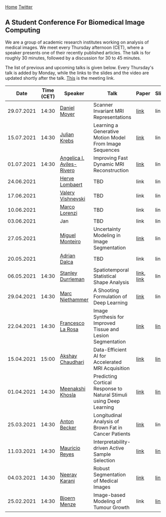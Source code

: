 <br/>

[Home](https://bmic-student-conference.github.io/)  [Twitter](https://twitter.com/bmicstudentconf)

## A Student Conference For Biomedical Image Computing

We are a group of academic research institutes working on analysis of medical images.
We meet every Thursday afternoon (CET), where a speaker presents one of their recently published articles.
The talk is for roughly 30 minutes, followed by a discussion for 30 to 45 minutes.

[comment]: <> (We hope that this virtual conference will provide a platform for researchers to make their work known in the community. This has become difficult as there were no physical conferences in 2020 due to the pandemic, and this will likely remain to be the case in the near future. Also, it is common in our field to publish directly in journals. We think such a conference can substantially improve the visibility of journal articles. Finally, we hope that such continuous exchange of ideas will foster networking, and allow us to see / reconnect with people while still working from our home offices.)

The list of previous and upcoming talks is given below. Every Thursday's talk is added by Monday, while the links to the slides and the video are updated shortly after the talk. [This](https://ethz.zoom.us/j/92533050789?pwd=QldJSjVsOUhWUmxidGRLRE1VLzFYZz09) is the meeting link.


| Date        | Time (CET)  | Speaker             | Talk                                                             | Paper       | Slides      | Video      |
| ----------- | ------------|-------------------- | ---------------------------------------------------------------- | ----------- |-----------  |----------- |
| 29.07.2021  | 14:30 | [Daniel Moyer](https://dcmoyer.github.io/) | Scanner Invariant MRI Representations | [link](https://arxiv.org/abs/1904.05375) | link | link |
| 15.07.2021  | 14:30 | [Julian Krebs](https://scholar.google.com/citations?hl=en&user=VoUvdPQAAAAJ&view_op=list_works&sortby=pubdate)   | Learning a Generative Motion Model From Image Sequences | [link](https://ieeexplore.ieee.org/document/9344838) | link | link |
| 01.07.2021  | 14:30 | [Angelica I. Aviles-Rivero](https://angelicaiaviles.wordpress.com/)   | Improving Fast Dynamic MRI Reconstruction | [link](https://www.sciencedirect.com/science/article/abs/pii/S1361841520302978) | link | link |
| 24.06.2021  | | [Herve Lombaert](https://profs.etsmtl.ca/hlombaert/)   | TBD | link | link | link |
| 17.06.2021  | | [Valery Vishnevski](https://scholar.google.ch/citations?hl=en&user=1fGojj4AAAAJ&view_op=list_works&sortby=pubdate)   | TBD | link | link | link |
| 10.06.2021  | | [Marco Lorenzi](https://marcolorenzi.github.io/)   | TBD | link | link | link |
| 03.06.2021  | | Jan   | TBD | link | link | link |
| 27.05.2021  | | [Miguel Monteiro](https://scholar.google.com/citations?user=LyabfXcAAAAJ&hl=en)    | Uncertainty Modeling in Image Segmentation | [link](https://arxiv.org/pdf/2006.06015.pdf) | link | link |
| 20.05.2021  | | [Adrian Dalca](http://www.mit.edu/~adalca/index.html)    | TBD | link | link | link |
| 06.05.2021  | 14:30 | [Stanley Durrleman](https://who.rocq.inria.fr/Stanley.Durrleman/#)   | Spatiotemporal Statistical Shape Analysis | [link](https://hal.inria.fr/hal-02091549v5/document), [link](https://jmlr.csail.mit.edu/papers/volume18/17-197/17-197.pdf) | link | link |
| 29.04.2021  | 14:30 | [Marc Niethammer](https://biag.cs.unc.edu/author/marc-niethammer/)    | A Shooting Formulation of Deep Learning | [link](https://papers.nips.cc/paper/2020/hash/89562dccfeb1d0394b9ae7e09544dc70-Abstract.html) | link | link |
| 22.04.2021  | 14:30 | [Francesco La Rosa](https://scholar.google.com/citations?user=OEE8Ze0AAAAJ&hl=en&oi=ao)    | Image Synthesis for Improved Tissue and Lesion Segmentation | [link](https://www.sciencedirect.com/science/article/pii/S0010482521000913) | [link](https://drive.google.com/file/d/1duzLYTn-8c2rcgq6OlLcf9E9G1IdqlVL/view?usp=sharing) | [link](https://youtu.be/zZfu98WRGQU) |
| 15.04.2021  | 15:00 | [Akshay Chaudhari](https://profiles.stanford.edu/akshay-chaudhari)    | Data-Efficient AI for Accelerated MRI Acquisition | [link](https://arxiv.org/pdf/2102.06103.pdf) | [link](https://drive.google.com/file/d/10TnKVndPvd_5qyTb25fItD_2FCTv1TOP/view?usp=sharing) | [link](https://youtu.be/za0nzwZmaJ8) |
| 01.04.2021  | 14:30 | [Meenakshi Khosla](https://www.meenakshikhosla.com/)    | Predicting Cortical Response to Natural Stimuli using Deep Learning | [link](https://www.biorxiv.org/content/10.1101/2020.09.11.293878v1.full.pdf) | [link](https://drive.google.com/file/d/1f9ZapAmuQYqIqS_hvgAJEMqT5uEzyXXZ/view?usp=sharing) | link |
| 25.03.2021  | 14:30 | [Anton Becker](https://scholar.google.ch/citations?user=WWcqtdQAAAAJ&hl=en)        | Longitudinal Analysis of Brown Fat in Cancer Patients | [link](https://journals.plos.org/plosone/article?id=10.1371/journal.pone.0239990) | link | link |
| 11.03.2021  | 14:30 | [Mauricio Reyes](http://www.mauricioreyes.me/aboutme.html)      | Interpretability-driven Active Sample Selection | [link](https://ieeexplore.ieee.org/document/9361645) | [link](https://drive.google.com/file/d/1z7r0E1tBj4wbx5cNwsqYs-hZoxsvl2TL/view?usp=sharing) | link |
| 04.03.2021  | 14:30 | [Neerav Karani](https://neerakara.github.io/)       | Robust Segmentation of Medical Images | [link](https://linkinghub.elsevier.com/retrieve/pii/S1361841520302711) | [link](https://drive.google.com/file/d/1YpR7Qk69hBEtj5zLPTwc73ZMwRfryiq5/view?usp=sharing) | link |
| 25.02.2021  | 14:30 | [Bjoern Menze](http://home.in.tum.de/~menze/)        | Image-based Modeling of Tumour Growth | link | [link](https://drive.google.com/file/d/1S1DPtmJAPfhlefqsQ5q656hh0VdvmXAX/view?usp=sharing) | link |

